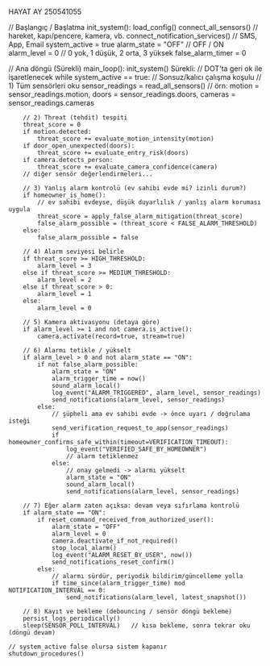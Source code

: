 HAYAT AY
250541055

// Başlangıç / Başlatma
init_system():
    load_config()
    connect_all_sensors()         // hareket, kapı/pencere, kamera, vb.
    connect_notification_services() // SMS, App, Email
    system_active = true
    alarm_state = "OFF"           // OFF / ON
    alarm_level = 0               // 0 yok, 1 düşük, 2 orta, 3 yüksek
    false_alarm_timer = 0

// Ana döngü (Sürekli)
main_loop():
    init_system()
Sürekli:                          // DOT'ta geri ok ile işaretlenecek
    while system_active == true:   // Sonsuz/kalıcı çalışma koşulu
        // 1) Tüm sensörleri oku
        sensor_readings = read_all_sensors()
            // örn: motion = sensor_readings.motion, doors = sensor_readings.doors, cameras = sensor_readings.cameras

        // 2) Threat (tehdit) tespiti
        threat_score = 0
        if motion.detected:
            threat_score += evaluate_motion_intensity(motion)
        if door_open_unexpected(doors):
            threat_score += evaluate_entry_risk(doors)
        if camera.detects_person:
            threat_score += evaluate_camera_confidence(camera)
        // diğer sensör değerlendirmeleri...

        // 3) Yanlış alarm kontrolü (ev sahibi evde mi? izinli durum?)
        if homeowner_is_home():
            // ev sahibi evdeyse, düşük duyarlılık / yanlış alarm koruması uygula
            threat_score = apply_false_alarm_mitigation(threat_score)
            false_alarm_possible = (threat_score < FALSE_ALARM_THRESHOLD)
        else:
            false_alarm_possible = false

        // 4) Alarm seviyesi belirle
        if threat_score >= HIGH_THRESHOLD:
            alarm_level = 3
        else if threat_score >= MEDIUM_THRESHOLD:
            alarm_level = 2
        else if threat_score > 0:
            alarm_level = 1
        else:
            alarm_level = 0

        // 5) Kamera aktivasyonu (detaya göre)
        if alarm_level >= 1 and not camera.is_active():
            camera.activate(record=true, stream=true)

        // 6) Alarmı tetikle / yükselt
        if alarm_level > 0 and not alarm_state == "ON":
            if not false_alarm_possible:
                alarm_state = "ON"
                alarm_trigger_time = now()
                sound_alarm_local()
                log_event("ALARM_TRIGGERED", alarm_level, sensor_readings)
                send_notifications(alarm_level, sensor_readings)
            else:
                // şüpheli ama ev sahibi evde -> önce uyarı / doğrulama isteği
                send_verification_request_to_app(sensor_readings)
                if homeowner_confirms_safe_within(timeout=VERIFICATION_TIMEOUT):
                    log_event("VERIFIED_SAFE_BY_HOMEOWNER")
                    // alarm tetiklenmez
                else:
                    // onay gelmedi -> alarmı yükselt
                    alarm_state = "ON"
                    sound_alarm_local()
                    send_notifications(alarm_level, sensor_readings)

        // 7) Eğer alarm zaten açıksa: devam veya sıfırlama kontrolü
        if alarm_state == "ON":
            if reset_command_received_from_authorized_user():
                alarm_state = "OFF"
                alarm_level = 0
                camera.deactivate_if_not_required()
                stop_local_alarm()
                log_event("ALARM_RESET_BY_USER", now())
                send_notifications_reset_confirm()
            else:
                // alarmı sürdür, periyodik bildirim/güncelleme yolla
                if time_since(alarm_trigger_time) mod NOTIFICATION_INTERVAL == 0:
                    send_notifications(alarm_level, latest_snapshot())

        // 8) Kayıt ve bekleme (debouncing / sensör döngü bekleme)
        persist_logs_periodically()
        sleep(SENSOR_POLL_INTERVAL)   // kısa bekleme, sonra tekrar oku (döngü devam)

    // system_active false olursa sistem kapanır
    shutdown_procedures()
